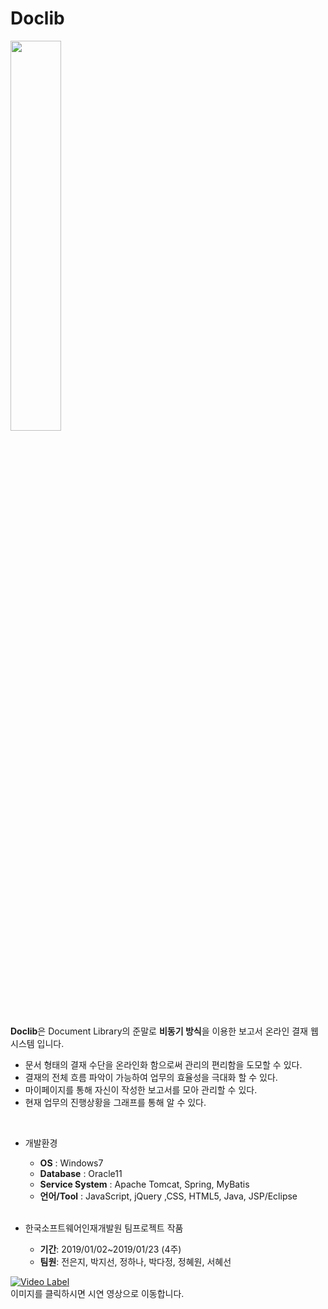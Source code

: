 # Doclib

<img src="https://user-images.githubusercontent.com/43291706/54088909-456e4f00-43a6-11e9-93e7-8a53e1b33f98.png" width="40%"></img>


**Doclib**은 Document Library의 준말로 **비동기 방식**을 이용한 보고서 온라인 결재 웹 시스템 입니다.<br>
*	문서 형태의 결재 수단을 온라인화 함으로써 관리의 편리함을 도모할 수 있다.
*	결재의 전체 흐름 파악이 가능하여 업무의 효율성을 극대화 할 수 있다.
*	마이페이지를 통해 자신이 작성한 보고서를 모아 관리할 수 있다.
*	현재 업무의 진행상황을 그래프를 통해 알 수 있다.

<br>

- 개발환경

  - **OS** : Windows7
  * **Database** : Oracle11
  + **Service System** : Apache Tomcat, Spring, MyBatis
  + **언어/Tool** : JavaScript, jQuery ,CSS, HTML5, Java, JSP/Eclipse
  
  <br>
  
- 한국소프트웨어인재개발원 팀프로젝트 작품
  - **기간**: 2019/01/02~2019/01/23 (4주)
  * **팀원**: 전은지, 박지선, 정하나, 박다정, 정혜원, 서혜선<br>
  
 

[![Video Label](http://img.youtube.com/vi/svXHI_Qm6qw/0.jpg)](https://www.youtube.com/embed/svXHI_Qm6qw)<br>
이미지를 클릭하시면 시연 영상으로 이동합니다. 
